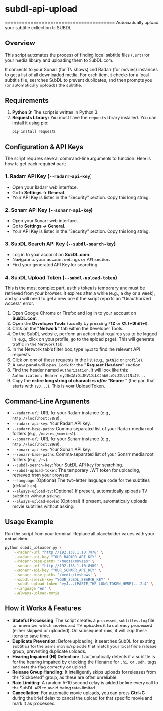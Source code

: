 # subdl-api-upload
=======================================
Automatically upload your subtitle collection to SUBDL

## Overview

This script automates the process of finding local subtitle files (`.srt`) for your media library and uploading them to SubDL.com.

It connects to your Sonarr (for TV shows) and Radarr (for movies) instances to get a list of all downloaded media. For each item, it checks for a local subtitle file, searches SubDL to prevent duplicates, and then prompts you (or automatically uploads) the subtitle.

## Requirements

1.  **Python 3:** The script is written in Python 3.
2.  **Requests Library:** You must have the `requests` library installed. You can install it using pip:
    ```bash
    pip install requests
    ```

## Configuration & API Keys

The script requires several command-line arguments to function. Here is how to get each required part:

### 1. Radarr API Key (`--radarr-api-key`)
   - Open your Radarr web interface.
   - Go to **Settings -> General**.
   - Your API Key is listed in the "Security" section. Copy this long string.

### 2. Sonarr API Key (`--sonarr-api-key`)
   - Open your Sonarr web interface.
   - Go to **Settings -> General**.
   - Your API Key is listed in the "Security" section. Copy this long string.

### 3. SubDL Search API Key (`--subdl-search-key`)
   - Log in to your account on **SubDL.com**.
   - Navigate to your account settings or API section.
   - Find your generated API Key for searching.

### 4. SubDL Upload Token (`--subdl-upload-token`)
   This is the most complex part, as this token is temporary and must be retrieved from your browser. It expires after a while (e.g., a day or a week), and you will need to get a new one if the script reports an "Unauthorized Access" error.

   1.  Open Google Chrome or Firefox and log in to your account on **SubDL.com**.
   2.  Open the **Developer Tools** (usually by pressing **F12** or **Ctrl+Shift+I**).
   3.  Click on the **"Network"** tab within the Developer Tools.
   4.  On the SubDL website, perform an action that requires you to be logged in (e.g., click on your profile, go to the upload page). This will generate traffic in the Network tab.
   5.  In the Network tab's filter box, type `api3` to find the relevant API requests.
   6.  Click on one of these requests in the list (e.g., `getNId` or `profile`).
   7.  A new panel will open. Look for the **"Request Headers"** section.
   8.  Find the header named `Authorization`. It will look like this:
       `Authorization: Bearer eyJ0eXAiOiJKV1QiLCJhbGciOiJIUzI1NiJ9...`
   9.  Copy the **entire long string of characters *after* "Bearer "** (the part that starts with `eyJ...`). This is your Upload Token.

## Command-Line Arguments

*   `--radarr-url`: URL for your Radarr instance (e.g., `http://localhost:7878`).
*   `--radarr-api-key`: Your Radarr API key.
*   `--radarr-base-paths`: Comma-separated list of your Radarr media root folders (e.g., `/movies,/movies2`).
*   `--sonarr-url`: URL for your Sonarr instance (e.g., `http://localhost:8989`).
*   `--sonarr-api-key`: Your Sonarr API key.
*   `--sonarr-base-paths`: Comma-separated list of your Sonarr media root folders (e.g., `/tv`).
*   `--subdl-search-key`: Your SubDL API key for searching.
*   `--subdl-upload-token`: The temporary JWT token for uploading, retrieved from your browser.
*   `--language`: (Optional) The two-letter language code for the subtitles (default: `en`).
*   `--always-upload-tv`: (Optional) If present, automatically uploads TV subtitles without asking.
*   `--always-upload-movie`: (Optional) If present, automatically uploads movie subtitles without asking.

## Usage Example

Run the script from your terminal. Replace all placeholder values with your actual data.

```bash
python subdl_uploader.py \
    --radarr-url "http://192.168.1.10:7878" \
    --radarr-api-key "YOUR_RADARR_API_KEY" \
    --radarr-base-paths "/media/movies" \
    --sonarr-url "http://192.168.1.10:8989" \
    --sonarr-api-key "YOUR_SONARR_API_KEY" \
    --sonarr-base-paths "/media/tvshows" \
    --subdl-search-key "YOUR_SUBDL_SEARCH_KEY" \
    --subdl-upload-token "eyJ...[PASTE_THE_LONG_TOKEN_HERE]...2a4" \
    --language "en" \
    --always-upload-movie
```

## How it Works & Features

-   **Stateful Processing:** The script creates a `processed_subtitles.log` file to remember which movies and TV episodes it has already processed (either skipped or uploaded). On subsequent runs, it will skip these items to save time.
-   **Duplicate Prevention:** Before uploading, it searches SubDL for existing subtitles for the same movie/episode that match your local file's release group, preventing duplicate uploads.
-   **Hearing Impaired (HI) Detection:** It automatically detects if a subtitle is for the hearing impaired by checking the filename for `.hi.` or `.sdh.` tags and sets the flag correctly on upload.
-   **Release Group Handling:** It intelligently skips uploads for releases from the "Sickbeard" group, as these are often unreliable.
-   **Rate Limiting:** A random 5-10 second delay is added before every call to the SubDL API to avoid being rate-limited.
-   **Cancellation:** For automatic movie uploads, you can press **Ctrl+C** during the brief delay to cancel the upload for that specific movie and mark it as processed.
